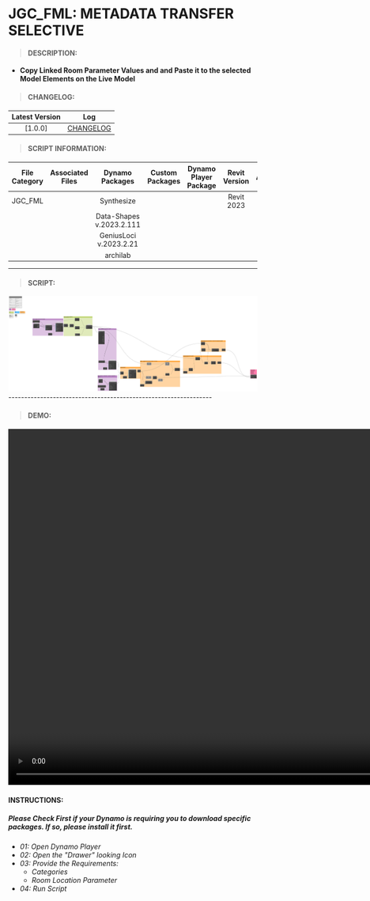 # JGC_FML: METADATA TRANSFER SELECTIVE

> #### DESCRIPTION: 
- **Copy Linked Room Parameter Values and and Paste it to the selected Model Elements on the Live Model**

> #### CHANGELOG:

| Latest Version | Log |
| :-------: | :----: | 
|[1.0.0] | [CHANGELOG](/_scripts/_project/268_JGC/FAMILY/changelog/JGC_FML_MetadataTransferSelective.md) |

> #### SCRIPT INFORMATION: 

| File Category | Associated Files | Dynamo Packages | Custom Packages | Dynamo Player Package | Revit Version | Author | Modified By | File Name & Location | 
| :-------: | :----: | :---: | :---: | :---: | :---: | :---: | :---: | :--: |
| JGC_FML |  | Synthesize |  |  | Revit 2023 | Melvin Tuliao | | JGC_FML_MetadataTransferSelective |
|           |  | Data-Shapes v.2023.2.111 |                 |                    | | | | (https://bimcapcom.sharepoint.com/sites/BCP-Main/Shared%20Documents/Forms/AllItems.aspx?id=%2Fsites%2FBCP%2DMain%2FShared%20Documents%2F06%5FR%26D%2F01%5FDynamo%2F01%5FScripts%2F02%5FPROJECT%2F281%5FJGC%2FFAMILY&p=true&ga=1) |
|   |   | GeniusLoci v.2023.2.21 |   |   |   |   |   |   |
|   |   | archilab |   |   |   |   |   |   |

----------------------------------------------------------------
> #### SCRIPT: 
<img src="./_scripts/_project/268_JGC/FAMILY/images/20240321_JGC_MetadataTransferSelective V1.0.0_2024-08-27_11-56-53.png">
----------------------------------------------------------------

> #### DEMO: 

<video width="1280" height="720" controls>
 <source src="./_scripts/_project/268_JGC/FAMILY/demo/JGC_METADATA RETAINER_V2.0.0_DEMO.mp4" type="video/mp4">
</video>

#### INSTRUCTIONS: 
##### Please Check First if your Dynamo is requiring you to download specific packages. If so, please install it first.

- *01: Open Dynamo Player*
- *02: Open the "Drawer" looking Icon*
- *03: Provide the Requirements:*
    - *Categories*
    - *Room Location Parameter*
- *04: Run Script*